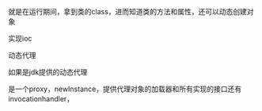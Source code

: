 就是在运行期间，拿到类的class，进而知道类的方法和属性，还可以动态创建对象

实现ioc

动态代理

如果是jdk提供的动态代理

是一个proxy，newInstance，提供代理对象的加载器和所有实现的接口还有invocationhandler，